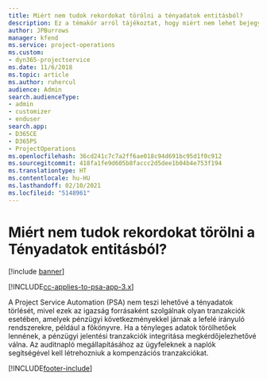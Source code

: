 ```yaml
---
title: Miért nem tudok rekordokat törölni a tényadatok entitásból?
description: Ez a témakör arról tájékoztat, hogy miért nem lehet bejegyzéseket törölni a tényleges entitásból.
author: JPBurrows
manager: kfend
ms.service: project-operations
ms.custom:
- dyn365-projectservice
ms.date: 11/6/2018
ms.topic: article
ms.author: ruhercul
audience: Admin
search.audienceType:
- admin
- customizer
- enduser
search.app:
- D365CE
- D365PS
- ProjectOperations
ms.openlocfilehash: 36cd241c7c7a2ff6ae018c94d691bc95d1f0c912
ms.sourcegitcommit: 418fa1fe9d605b8faccc2d5dee1b04b4e753f194
ms.translationtype: HT
ms.contentlocale: hu-HU
ms.lasthandoff: 02/10/2021
ms.locfileid: "5148961"
---
```

# <a name="why-cant-i-delete-records-from-the-actuals-entity"></a>Miért nem tudok rekordokat törölni a Tényadatok entitásból?

[!include [banner](../includes/psa-now-project-operations.md)]

[!INCLUDE[cc-applies-to-psa-app-3.x](../includes/cc-applies-to-psa-app-3x.md)]

A Project Service Automation (PSA) nem teszi lehetővé a tényadatok törlését, mivel ezek az igazság forrásaként szolgálnak olyan tranzakciók esetében, amelyek pénzügyi következményekkel járnak a lefelé irányuló rendszerekre, például a főkönyvre. Ha a tényleges adatok törölhetőek lennének, a pénzügyi jelentési tranzakciók integritása megkérdőjelezhetővé válna. Az auditnapló megállapításához az ügyfeleknek a naplók segítségével kell létrehozniuk a kompenzációs tranzakciókat.



[!INCLUDE[footer-include](../includes/footer-banner.md)]